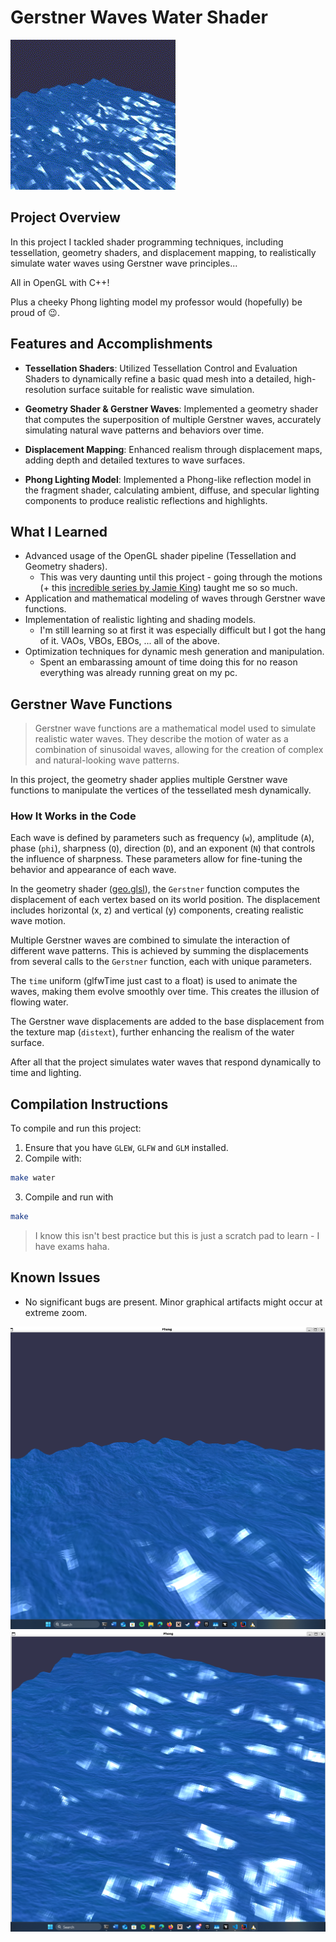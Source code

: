 # Gerstner Waves Water Shader

![Demo](./images/demo.gif)

## Project Overview

In this project I tackled shader programming techniques, including tessellation, geometry shaders, and displacement mapping, to realistically simulate water waves using Gerstner wave principles...

All in OpenGL with C++!

Plus a cheeky Phong lighting model my professor would (hopefully) be proud of 😉.

## Features and Accomplishments

- **Tessellation Shaders**: Utilized Tessellation Control and Evaluation Shaders to dynamically refine a basic quad mesh into a detailed, high-resolution surface suitable for realistic wave simulation.

- **Geometry Shader & Gerstner Waves**: Implemented a geometry shader that computes the superposition of multiple Gerstner waves, accurately simulating natural wave patterns and behaviors over time.

- **Displacement Mapping**: Enhanced realism through displacement maps, adding depth and detailed textures to wave surfaces.

- **Phong Lighting Model**: Implemented a Phong-like reflection model in the fragment shader, calculating ambient, diffuse, and specular lighting components to produce realistic reflections and highlights.

## What I Learned

- Advanced usage of the OpenGL shader pipeline (Tessellation and Geometry shaders).
    - This was very daunting until this project - going through the motions (+ this [incredible series by Jamie King](https://www.youtube.com/watch?v=6c1QYZAEP2M&list=PLRwVmtr-pp06qT6ckboaOhnm9FxmzHpbY)) taught me so so much.
- Application and mathematical modeling of waves through Gerstner wave functions.
- Implementation of realistic lighting and shading models.
    - I'm still learning so at first it was especially difficult but I got the hang of it. VAOs, VBOs, EBOs, ... all of the above.
- Optimization techniques for dynamic mesh generation and manipulation.
    - Spent an embarassing amount of time doing this for no reason everything was already running great on my pc.

## Gerstner Wave Functions

> Gerstner wave functions are a mathematical model used to simulate realistic water waves. They describe the motion of water as a combination of sinusoidal waves, allowing for the creation of complex and natural-looking wave patterns. 

In this project, the geometry shader applies multiple Gerstner wave functions to manipulate the vertices of the tessellated mesh dynamically.

### How It Works in the Code

Each wave is defined by parameters such as frequency (`w`), amplitude (`A`), phase (`phi`), sharpness (`Q`), direction (`D`), and an exponent (`N`) that controls the influence of sharpness. These parameters allow for fine-tuning the behavior and appearance of each wave.

In the geometry shader ([geo.glsl](shaders/geo.glsl)), the `Gerstner` function computes the displacement of each vertex based on its world position. The displacement includes horizontal (x, z) and vertical (y) components, creating realistic wave motion.

Multiple Gerstner waves are combined to simulate the interaction of different wave patterns. This is achieved by summing the displacements from several calls to the `Gerstner` function, each with unique parameters.

The `time` uniform (glfwTime just cast to a float) is used to animate the waves, making them evolve smoothly over time. This creates the illusion of flowing water.

The Gerstner wave displacements are added to the base displacement from the texture map (`distext`), further enhancing the realism of the water surface.

After all that the project simulates water waves that respond dynamically to time and lighting.

## Compilation Instructions

To compile and run this project:

1. Ensure that you have `GLEW`, `GLFW` and `GLM` installed.
2. Compile with:

```bash
make water
```

3. Compile and run with
```bash
make
```

> I know this isn't best practice but this is just a scratch pad to learn - I have exams haha.

## Known Issues

- No significant bugs are present. Minor graphical artifacts might occur at extreme zoom.

![ss1](./images/screenshot1.png)
![ss2](./images/screenshot2.png)